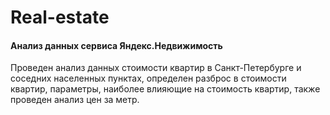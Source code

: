 # Real-estate
#### Анализ данных сервиса Яндекс.Недвижимость

Проведен анализ данных стоимости квартир в Санкт-Петербурге и соседних населенных пунктах, определен разброс в стоимости квартир, параметры, наиболее влияющие на стоимость квартир, также проведен анализ цен за метр.
